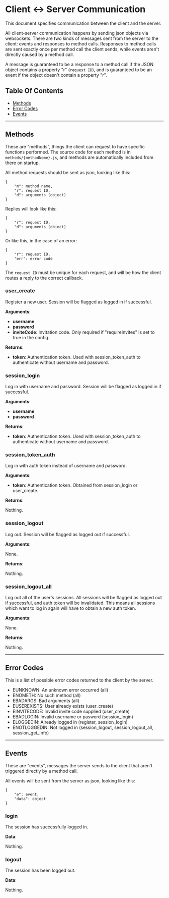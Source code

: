 # Client <-> Server Communication

This document specifies communication between the client and the server.

All client-server communication happens by sending json objects via websockets. There are two kinds of messages sent from the server to the client: events and responses to method calls. Responses to method calls are sent exactly once per method call the client sends, while events aren't directly caused by a method call.

A message is guaranteed to be a response to a method call if the JSON object contains a property "r" (`request ID`), and is guaranteed to be an event if the object doesn't contain a property "r".

## Table Of Contents

* [Methods](#methods)
* [Error Codes](#error-codes)
* [Events](#events)

---

## Methods

These are "methods", things the client can request to have specific functions performed. The source code for each method is in `methods/{methodNome}.js`, and methods are automatically included from there on startup.

All method requests should be sent as json, looking like this:

	{
		"m": method name,
		"r": request ID,
		"d": arguments (object)
	}

Replies will look like this:

	{
		"r": request ID,
		"d": arguments (object)
	}

Or like this, in the case of an error:

	{
		"r": request ID,
		"err": error code
	}

The `request ID` must be unique for each request, and will be how the client routes a reply to the correct callback.

### user_create

Register a new user. Session will be flagged as logged in if successful.

**Arguments**:

* **username**
* **password**
* **inviteCode**: Invitation code. Only required if "requireInvites" is set to true in the config.

**Returns**:

* **token**: Authentication token. Used with session_token_auth to authenticate without username and password.

### session_login

Log in with username and password. Session will be flagged as logged in if successful.

**Arguments**:

* **username**
* **password**

**Returns**:

* **token**: Authentication token. Used with session_token_auth to authenticate without username and password.

### session_token_auth

Log in with auth token instead of username and password.

**Arguments**:

* **token**: Authentication token. Obtained from session_login or user_create.

**Returns**:

Nothing.

### session_logout

Log out. Session will be flagged as logged out if successful.

**Arguments**:

None.

**Returns**:

Nothing.

### session_logout_all

Log out all of the user's sessions. All sessions will be flagged as logged out if successful, and auth token will be invalidated. This means all sessions which want to log in again will have to obtain a new auth token.

**Arguments**:

None.

**Returns**:

Nothing.

---

## Error Codes

This is a list of possible error codes returned to the client by the server.

* EUNKNOWN: An unknown error occurred (all)
* ENOMETH: No such method (all)
* EBADARGS: Bad arguments (all)
* EUSEREXISTS: User already exists (user_create)
* EINVITECODE: Invalid invite code supplied (user_create)
* EBADLOGIN: Invalid username or pasword (session_login)
* ELOGGEDIN: Already logged in (register, session_login)
* ENOTLOGGEDIN: Not logged in (session_logout, session_logout_all, session_get_info)

---

## Events

These are "events", messages the server sends to the client that aren't triggered directly by a method call.

All events will be sent from the server as json, looking like this:

	{
		"e": event,
		"data": object
	}

### login

The session has successfully logged in.

**Data**:

Nothing.

### logout

The session has been logged out.

**Data**:

Nothing.

